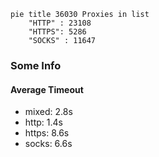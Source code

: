 
```mermaid
pie title 36030 Proxies in list
    "HTTP" : 23108
    "HTTPS": 5286
    "SOCKS" : 11647
```

### Some Info
#### Average Timeout

- mixed: 2.8s
- http: 1.4s
- https: 8.6s
- socks: 6.6s